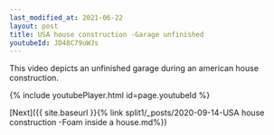 ```yaml
---
last_modified_at: 2021-06-22
layout: post
title: USA house construction -Garage unfinished
youtubeId: JD48C79uWJs
---
```


This video depicts an unfinished garage during an american house construction.

{% include youtubePlayer.html id=page.youtubeId %}

[Next]({{ site.baseurl }}{% link split1/_posts/2020-09-14-USA house construction -Foam inside a house.md%})

